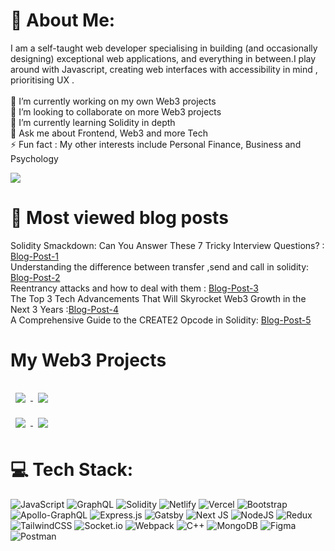 # 💫 About Me:
I am a self-taught web developer specialising in building (and occasionally designing) exceptional web applications, and everything in between.I play around with Javascript, creating web interfaces with accessibility in mind , prioritising UX .<br><br>🔭 I’m currently working on my own Web3 projects<br>👯 I’m looking to collaborate on more Web3 projects<br>🌱 I’m currently learning Solidity in depth<br>💬 Ask me about Frontend, Web3 and more Tech<br>⚡ Fun fact : My other interests include Personal Finance, Business and Psychology

[![](https://visitcount.itsvg.in/api?id=SrinivasJoshi&icon=0&color=0)](https://visitcount.itsvg.in)
# 📩 Most viewed blog posts
Solidity Smackdown: Can You Answer These 7 Tricky Interview Questions? : [Blog-Post-1](https://medium.com/coinsbench/solidity-smackdown-can-you-answer-these-7-tricky-interview-questions-f3fc01530276)
<br>
Understanding the difference between transfer ,send and call in solidity: [Blog-Post-2](https://medium.com/coinsbench/understanding-the-difference-between-transfer-send-and-call-in-solidity-53b592efb4d1)
<br>
Reentrancy attacks and how to deal with them : [Blog-Post-3](https://medium.com/coinsbench/reentrancy-attacks-and-how-to-deal-with-them-16da3a2549)
<br>
The Top 3 Tech Advancements That Will Skyrocket Web3 Growth in the Next 3 Years :[Blog-Post-4](https://medium.com/coinmonks/the-top-3-tech-advancements-that-will-skyrocket-web3-growth-in-the-next-3-years-6abc039be0a8)
<br>
A Comprehensive Guide to the CREATE2 Opcode in Solidity: [Blog-Post-5](https://medium.com/coinsbench/a-comprehensive-guide-to-the-create2-opcode-in-solidity-7c6d40e3f1af)
<br>

# My Web3 Projects
<a href="https://github.com/SrinivasJoshi/BizToken">
  <img align="center" style="margin:1rem 0.5rem" src="https://github-readme-stats.vercel.app/api/pin/?username=SrinivasJoshi&repo=BizToken&title_color=ffffff&text_color=c9cacc&icon_color=4AB197&bg_color=1A2B34" />
</a>

<a href="https://github.com/SrinivasJoshi/Hash-2-Win">
  <img align="center" style="margin:0.5rem" src="https://github-readme-stats.vercel.app/api/pin/?username=SrinivasJoshi&repo=Hash-2-Win&title_color=ffffff&text_color=c9cacc&icon_color=4AB197&bg_color=1A2B34" />
</a>

<br>

<a href="https://github.com/SrinivasJoshi/cosmo-nfts">
  <img align="center" style="margin:0.5rem" src="https://github-readme-stats.vercel.app/api/pin/?username=SrinivasJoshi&repo=cosmo-nfts&title_color=ffffff&text_color=c9cacc&icon_color=4AB197&bg_color=1A2B34" />
</a>

<a href="https://github.com/SrinivasJoshi/Music-NFTs">
  <img align="center" style="margin:0.5rem" src="https://github-readme-stats.vercel.app/api/pin/?username=SrinivasJoshi&repo=Music-NFTs&title_color=ffffff&text_color=c9cacc&icon_color=4AB197&bg_color=1A2B34" />
</a>
<br>

# 💻 Tech Stack:
![JavaScript](https://img.shields.io/badge/javascript-%23323330.svg?style=flat&logo=javascript&logoColor=%23F7DF1E) ![GraphQL](https://img.shields.io/badge/-GraphQL-E10098?style=flat&logo=graphql&logoColor=white) ![Solidity](https://img.shields.io/badge/Solidity-%23363636.svg?style=flat&logo=solidity&logoColor=white) ![Netlify](https://img.shields.io/badge/netlify-%23000000.svg?style=flat&logo=netlify&logoColor=#00C7B7) ![Vercel](https://img.shields.io/badge/vercel-%23000000.svg?style=flat&logo=vercel&logoColor=white) ![Bootstrap](https://img.shields.io/badge/bootstrap-%23563D7C.svg?style=flat&logo=bootstrap&logoColor=white) ![Apollo-GraphQL](https://img.shields.io/badge/-ApolloGraphQL-311C87?style=flat&logo=apollo-graphql) ![Express.js](https://img.shields.io/badge/express.js-%23404d59.svg?style=flat&logo=express&logoColor=%2361DAFB) ![Gatsby](https://img.shields.io/badge/Gatsby-%23663399.svg?style=flat&logo=gatsby&logoColor=white) ![Next JS](https://img.shields.io/badge/Next-black?style=flat&logo=next.js&logoColor=white) ![NodeJS](https://img.shields.io/badge/node.js-6DA55F?style=flat&logo=node.js&logoColor=white) ![Redux](https://img.shields.io/badge/redux-%23593d88.svg?style=flat&logo=redux&logoColor=white) ![TailwindCSS](https://img.shields.io/badge/tailwindcss-%2338B2AC.svg?style=flat&logo=tailwind-css&logoColor=white) ![Socket.io](https://img.shields.io/badge/Socket.io-black?style=flat&logo=socket.io&badgeColor=010101) ![Webpack](https://img.shields.io/badge/webpack-%238DD6F9.svg?style=flat&logo=webpack&logoColor=black) ![C++](https://img.shields.io/badge/c++-%2300599C.svg?style=flat&logo=c%2B%2B&logoColor=white) ![MongoDB](https://img.shields.io/badge/MongoDB-%234ea94b.svg?style=flat&logo=mongodb&logoColor=white) 	![Figma](https://img.shields.io/badge/figma-%23F24E1E.svg?style=flat&logo=figma&logoColor=white) ![Postman](https://img.shields.io/badge/Postman-FF6C37?style=flat&logo=postman&logoColor=white)

